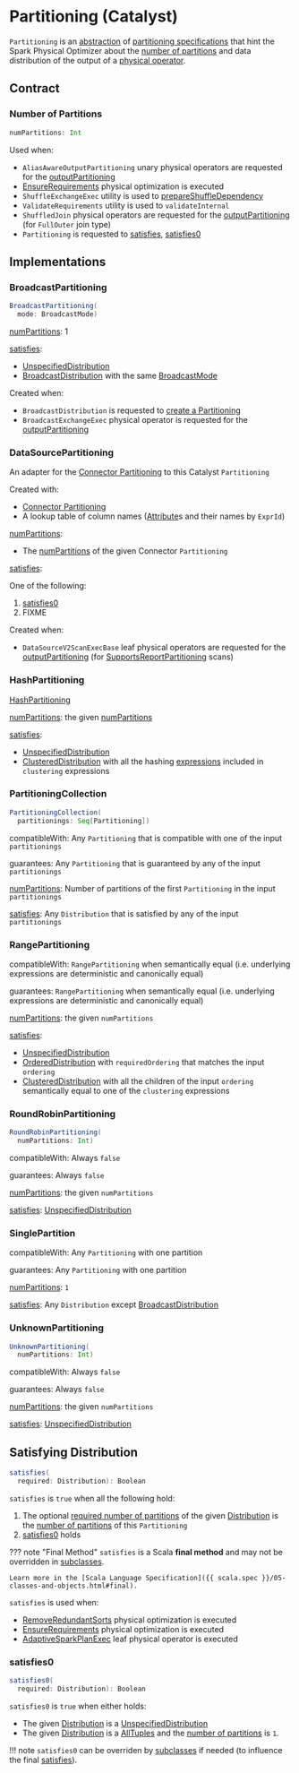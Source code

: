 # Partitioning (Catalyst)

`Partitioning` is an [abstraction](#contract) of [partitioning specifications](#implementations) that hint the Spark Physical Optimizer about the [number of partitions](#numPartitions) and data distribution of the output of a [physical operator](SparkPlan.md).

## Contract

### <span id="numPartitions"> Number of Partitions

```scala
numPartitions: Int
```

Used when:

* `AliasAwareOutputPartitioning` unary physical operators are requested for the [outputPartitioning](AliasAwareOutputPartitioning.md#outputPartitioning)
* [EnsureRequirements](../physical-optimizations/EnsureRequirements.md) physical optimization is executed
* `ShuffleExchangeExec` utility is used to [prepareShuffleDependency](ShuffleExchangeExec.md#prepareShuffleDependency)
* `ValidateRequirements` utility is used to `validateInternal`
* `ShuffledJoin` physical operators are requested for the [outputPartitioning](ShuffledJoin.md#outputPartitioning) (for `FullOuter` join type)
* `Partitioning` is requested to [satisfies](#satisfies), [satisfies0](#satisfies0)

## Implementations

### <span id="BroadcastPartitioning"> BroadcastPartitioning

```scala
BroadcastPartitioning(
  mode: BroadcastMode)
```

[numPartitions](#numPartitions): 1

[satisfies](#satisfies):

* [UnspecifiedDistribution](UnspecifiedDistribution.md)
* [BroadcastDistribution](BroadcastDistribution.md) with the same [BroadcastMode](BroadcastMode.md)

Created when:

* `BroadcastDistribution` is requested to [create a Partitioning](BroadcastDistribution.md#createPartitioning)
* `BroadcastExchangeExec` physical operator is requested for the [outputPartitioning](BroadcastExchangeExec.md#outputPartitioning)

### <span id="DataSourcePartitioning"> DataSourcePartitioning

An adapter for the [Connector Partitioning](../connector/Partitioning.md) to this Catalyst `Partitioning`

Created with:

* [Connector Partitioning](../connector/Partitioning.md)
* A lookup table of column names ([Attribute](../expressions/Attribute.md)s and their names by `ExprId`)

[numPartitions](#numPartitions):

* The [numPartitions](../connector/Partitioning.md#numPartitions) of the given Connector `Partitioning`

[satisfies](#satisfies):

One of the following:

1. [satisfies0](#satisfies0)
1. FIXME

Created when:

* `DataSourceV2ScanExecBase` leaf physical operators are requested for the [outputPartitioning](DataSourceV2ScanExecBase.md#outputPartitioning) (for [SupportsReportPartitioning](../connector/SupportsReportPartitioning.md) scans)

### <span id="HashPartitioning"> HashPartitioning

[HashPartitioning](../expressions/HashPartitioning.md)

[numPartitions](#numPartitions): the given [numPartitions](../expressions/HashPartitioning.md#numPartitions)

[satisfies](#satisfies):

* [UnspecifiedDistribution](UnspecifiedDistribution.md)
* [ClusteredDistribution](ClusteredDistribution.md) with all the hashing [expressions](../expressions/Expression.md) included in `clustering` expressions

### <span id="PartitioningCollection"> PartitioningCollection

```scala
PartitioningCollection(
  partitionings: Seq[Partitioning])
```

compatibleWith: Any `Partitioning` that is compatible with one of the input `partitionings`

guarantees: Any `Partitioning` that is guaranteed by any of the input `partitionings`

[numPartitions](#numPartitions): Number of partitions of the first `Partitioning` in the input `partitionings`

[satisfies](#satisfies): Any `Distribution` that is satisfied by any of the input `partitionings`

### <span id="RangePartitioning"> RangePartitioning

compatibleWith: `RangePartitioning` when semantically equal (i.e. underlying expressions are deterministic and canonically equal)

guarantees: `RangePartitioning` when semantically equal (i.e. underlying expressions are deterministic and canonically equal)

[numPartitions](#numPartitions): the given `numPartitions`

[satisfies](#satisfies):

* [UnspecifiedDistribution](UnspecifiedDistribution.md)
* [OrderedDistribution](OrderedDistribution.md) with `requiredOrdering` that matches the input `ordering`
* [ClusteredDistribution](ClusteredDistribution.md) with all the children of the input `ordering` semantically equal to one of the `clustering` expressions

### <span id="RoundRobinPartitioning"> RoundRobinPartitioning

```scala
RoundRobinPartitioning(
  numPartitions: Int)
```

compatibleWith: Always `false`

guarantees: Always `false`

[numPartitions](#numPartitions): the given `numPartitions`

[satisfies](#satisfies): [UnspecifiedDistribution](UnspecifiedDistribution.md)

### <span id="SinglePartition"> SinglePartition

compatibleWith: Any `Partitioning` with one partition

guarantees: Any `Partitioning` with one partition

[numPartitions](#numPartitions): `1`

[satisfies](#satisfies): Any `Distribution` except [BroadcastDistribution](BroadcastDistribution.md)

### <span id="UnknownPartitioning"> UnknownPartitioning

```scala
UnknownPartitioning(
  numPartitions: Int)
```

compatibleWith: Always `false`

guarantees: Always `false`

[numPartitions](#numPartitions): the given `numPartitions`

[satisfies](#satisfies): [UnspecifiedDistribution](UnspecifiedDistribution.md)

## <span id="satisfies"> Satisfying Distribution

```scala
satisfies(
  required: Distribution): Boolean
```

`satisfies` is `true` when  all the following hold:

1. The optional [required number of partitions](Distribution.md#requiredNumPartitions) of the given [Distribution](Distribution.md) is the [number of partitions](#numPartitions) of this `Partitioning`
1. [satisfies0](#satisfies0) holds

??? note "Final Method"
    `satisfies` is a Scala **final method** and may not be overridden in [subclasses](#implementations).

    Learn more in the [Scala Language Specification]({{ scala.spec }}/05-classes-and-objects.html#final).

`satisfies` is used when:

* [RemoveRedundantSorts](../physical-optimizations/RemoveRedundantSorts.md) physical optimization is executed
* [EnsureRequirements](../physical-optimizations/EnsureRequirements.md) physical optimization is executed
* [AdaptiveSparkPlanExec](AdaptiveSparkPlanExec.md) leaf physical operator is executed

### <span id="satisfies0"> satisfies0

```scala
satisfies0(
  required: Distribution): Boolean
```

`satisfies0` is `true` when either holds:

* The given [Distribution](Distribution.md) is a [UnspecifiedDistribution](UnspecifiedDistribution.md)
* The given [Distribution](Distribution.md) is a [AllTuples](AllTuples.md) and the [number of partitions](#numPartitions) is `1`.

!!! note
    `satisfies0` can be overriden by [subclasses](#implementations) if needed (to influence the final [satisfies](#satisfies)).
